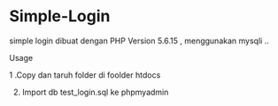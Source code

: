 # Simple-Login

simple login dibuat dengan PHP Version 5.6.15 , menggunakan mysqli ..

Usage 

1 .Copy dan taruh folder di foolder htdocs

2. Import db test_login.sql ke phpmyadmin




